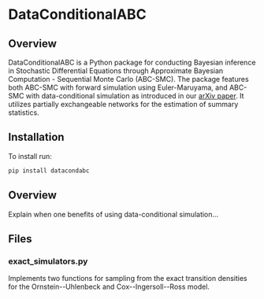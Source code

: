 # DataConditionalABC

## Overview

DataConditionalABC is a Python package for conducting Bayesian inference in Stochastic Differential Equations through Approximate Bayesian Computation - Sequential Monte Carlo (ABC-SMC). The package features both ABC-SMC with forward simulation using Euler-Maruyama, and ABC-SMC with data-conditional simulation as introduced in our [arXiv paper](https://arxiv.org/abs/2310.10329). It utilizes partially exchangeable networks for the estimation of summary statistics. 

## Installation

To install run: 
```bash
pip install datacondabc
```

## Overview

Explain when one benefits of using data-conditional simulation...

## Files

### exact_simulators.py
Implements two functions for sampling from the exact transition densities for the Ornstein--Uhlenbeck and Cox--Ingersoll--Ross model.

